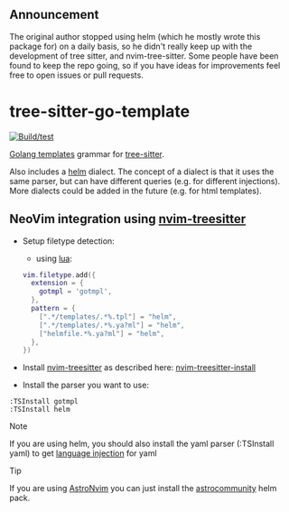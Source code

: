 ## Announcement

The original author stopped using helm (which he mostly wrote this package for) on a daily basis, so he didn't really keep up with the development of tree sitter, and nvim-tree-sitter.
Some people have been found to keep the repo going, so if you have ideas for improvements feel free to open issues or pull requests.

# tree-sitter-go-template

[![Build/test](https://github.com/ngalaiko/tree-sitter-go-template/actions/workflows/ci.yaml/badge.svg)](https://github.com/ngalaiko/tree-sitter-go-template/actions/workflows/ci.yaml)

[Golang templates][] grammar for [tree-sitter][].

Also includes a [helm][] dialect. The concept of a dialect is that it uses the same parser, but can have different queries (e.g. for different injections).
More dialects could be added in the future (e.g. for html templates).

## NeoVim integration using [nvim-treesitter][]

-   Setup filetype detection:

    -   using [lua](https://neovim.io/doc/user/lua.html#vim.filetype):

    ```lua
    vim.filetype.add({
      extension = {
        gotmpl = 'gotmpl',
      },
      pattern = {
        [".*/templates/.*%.tpl"] = "helm",
        [".*/templates/.*%.ya?ml"] = "helm",
        ["helmfile.*%.ya?ml"] = "helm",
      },
    })
    ```

-   Install [nvim-treesitter][] as described here: [nvim-treesitter-install][]
-   Install the parser you want to use:

```vim
:TSInstall gotmpl
:TSInstall helm
```

> [!NOTE]
>
> If you are using helm, you should also install the yaml parser (:TSInstall yaml) to get [language injection][] for yaml

> [!TIP]
>
> If you are using [AstroNvim][] you can just install the [astrocommunity][] helm pack.

[tree-sitter]: https://github.com/tree-sitter/tree-sitter
[Golang templates]: https://golang.org/pkg/text/template/
[nvim-treesitter instructions]: https://github.com/nvim-treesitter/nvim-treesitter#adding-parsers
[nvim-treesitter-install]: https://github.com/nvim-treesitter/nvim-treesitter?tab=readme-ov-file#installation
[nvim-treesitter]: https://github.com/nvim-treesitter/nvim-treesitter
[helm]: https://helm.sh
[vim-helm]: https://github.com/towolf/vim-helm
[language injection]: https://tree-sitter.github.io/tree-sitter/syntax-highlighting#language-injection
[AstroNvim]: https://github.com/AstroNvim/AstroNvim
[astrocommunity]: https://github.com/AstroNvim/astrocommunity
